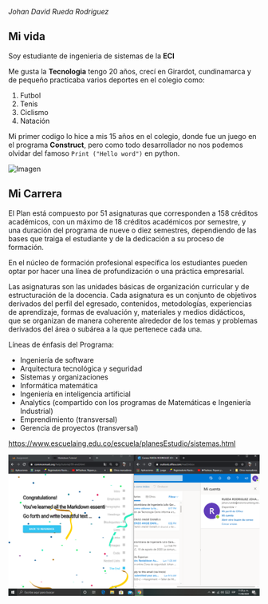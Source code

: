 *Johan David Rueda Rodriguez*

## Mi vida

Soy estudiante de ingenieria de sistemas de la **ECI**

Me gusta la **Tecnologia** tengo 20 años, crecí en Girardot, cundinamarca y de pequeño practicaba varios deportes
en el colegio como:
1. Futbol
2. Tenis
3. Ciclismo
4. Natación

Mi primer codigo lo hice a mis 15 años en el colegio, donde fue un juego en el programa **Construct**, pero como todo desarrollador
no nos podemos olvidar del famoso `Print ("Hello word")` en python.

![Imagen](https://www.google.com/search?q=logo+de+la+eci&sxsrf=ALeKk02DOsylxvExboLdw2ihU-lWKlYgSw:1597269138724&tbm=isch&source=iu&ictx=1&fir=wppaDElCwmAStM%252CNaMKgf0_gb1CoM%252C_&vet=1&usg=AI4_-kQlkvK-Wi2LzNjMIJnqt5yMTWuZsQ&sa=X&ved=2ahUKEwjn5P6c05brAhXFc98KHRJjAzsQ9QEwAHoECAoQFg&biw=683&bih=624#imgrc=wppaDElCwmAStM)


## Mi Carrera


El Plan está compuesto por 51 asignaturas que corresponden a 158 créditos académicos, con un máximo de 18 créditos académicos por semestre, y una duración 
del programa de nueve o diez semestres, dependiendo de las bases que traiga el estudiante y de la dedicación a su proceso de formación.

En el núcleo de formación profesional específica los estudiantes pueden optar por hacer una línea de profundización o una práctica empresarial.

Las asignaturas son las unidades básicas de organización curricular y de estructuración de la docencia. Cada asignatura es un conjunto de objetivos derivados del 
perfil del egresado, contenidos, metodologías, experiencias de aprendizaje, formas de evaluación y, materiales y medios didácticos, que se organizan de manera 
coherente alrededor de los temas y problemas derivados del área o subárea a la que pertenece cada una.


Líneas de énfasis del Programa:

* Ingeniería de software
* Arquitectura tecnológica y seguridad
* Sistemas y organizaciones
* Informática matemática
* Ingeniería en inteligencia artificial
* Analytics (compartido con los programas de Matemáticas e Ingeniería Industrial)
* Emprendimiento (transversal)
* Gerencia de proyectos (transversal)

https://www.escuelaing.edu.co/escuela/planesEstudio/sistemas.html



![Imagen](https://github.com/jocajime/CVDS---2020---2/blob/master/Johan%20Rueda/ciclos%200.PNG)
